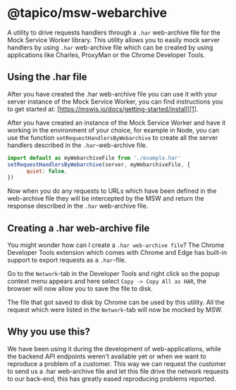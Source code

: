 # @tapico/msw-webarchive

A utility to drive requests handlers through a `.har` web-archive file for the Mock Service Worker library. This utility allows you to easily mock server handlers by using `.har` web-archive file which can be created by using applications like Charles, ProxyMan or the Chrome Developer Tools.

## Using the .har file

After you have created the .har web-archive file you can use it with your server instance of the Mock Service Worker, you can find instructions you to get started at: [https://mswjs.io/docs/getting-started/install][1].

After you have created an instance of the Mock Service Worker and have it working in the environment of your choice, for example in Node, you can use the function `setRequestHandlersByWebarchive` to create all the server handlers described in the `.har`-web-archive file.

```js
import default as myWebarchiveFile from './example.har'
setRequestHandlersByWebarchive(server, myWebarchiveFile, {
      quiet: false,
})
```

Now when you do any requests to URLs which have been defined in the web-archive file they will be intercepted by the MSW and return the response described in the `.har` web-archive file.

## Creating a .har web-archive file

You might wonder how can I create a `.har web-archive file`? The Chrome Developer Tools extension which comes with Chrome and Edge has built-in support to export requests as a `.har`-file.

Go to the `Network`-tab in the Developer Tools and right click so the popup context menu appears and here select `Copy -> Copy All as HAR`, the browser will now allow you to save the file to disk.

The file that got saved to disk by Chrome can be used by this utility. All the request which were listed in the `Network`-tab will now be mocked by MSW.

[1]: https://mswjs.io/docs/getting-started/install

## Why you use this?

We have been using it during the development of web-applications, while the backend API endpoints weren't available yet or when we want to reproduce a problem of a customer. This way we can request the customer to send us a .har web-archive file and let this file drive the network requests to our back-end, this has greatly eased reproducing problems reported.
